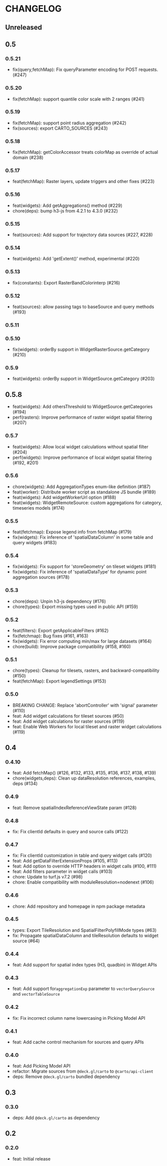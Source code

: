# CHANGELOG

## Unreleased

## 0.5

### 0.5.21

- fix(query,fetchMap): Fix queryParameter encoding for POST requests. (#247)

### 0.5.20

- fix(fetchMap): support quantile color scale with 2 ranges (#241)

### 0.5.19

- fix(fetchMap): support point radius aggregation (#242)
- fix(sources): export CARTO_SOURCES (#243)

### 0.5.18

- fix(fetchMap): getColorAccessor treats colorMap as override of actual domain (#238)

### 0.5.17

- feat(fetchMap): Raster layers, update triggers and other fixes (#223)

### 0.5.16

- feat(widgets): Add getAggregations() method (#229)
- chore(deps): bump h3-js from 4.2.1 to 4.3.0 (#232)

### 0.5.15

- feat(sources): Add support for trajectory data sources (#227, #228)

### 0.5.14

- feat(widgets): Add 'getExtent()' method, experimental (#220)

### 0.5.13

- fix(constants): Export RasterBandColorinterp (#216)

### 0.5.12

- feat(sources): allow passing tags to baseSource and query methods (#193)

### 0.5.11

### 0.5.10

- fix(widgets): orderBy support in WidgetRasterSource.getCategory (#210)

### 0.5.9

- feat(widgets): orderBy support in WidgetSource.getCategory (#203)

## 0.5.8

- feat(widgets): Add othersThreshold to WidgetSource.getCategories (#194)
- perf(rasters): Improve performance of raster widget spatial filtering (#207)

### 0.5.7

- feat(widgets): Allow local widget calculations without spatial filter (#204)
- perf(widgets): Improve performance of local widget spatial filtering (#192, #201)

### 0.5.6

- chore(widgets): Add AggregationTypes enum-like definition (#187)
- feat(worker): Distribute worker script as standalone JS bundle (#189)
- feat(widgets): Add widgetWorkerUrl option (#188)
- feat(widgets): WidgetRemoteSource: custom aggregations for category, timeseries models (#174)

### 0.5.5

- feat(fetchmap): Expose legend info from fetchMap (#179)
- fix(widgets): Fix inference of 'spatialDataColumn' in some table and query widgets (#183)

### 0.5.4

- fix(widgets): Fix support for 'storeGeometry' on tileset widgets (#181)
- fix(widgets): Fix inference of 'spatialDataType' for dynamic point aggregation sources (#178)

### 0.5.3

- chore(deps): Unpin h3-js dependency (#176)
- chore(types): Export missing types used in public API (#159)

### 0.5.2

- feat(filters): Export getApplicableFilters (#162)
- fix(fetchmap): Bug fixes (#161, #163)
- fix(widgets): Fix error computing min/max for large datasets (#164)
- chore(build): Improve package compatibility (#158, #160)

### 0.5.1

- chore(types): Cleanup for tilesets, rasters, and backward-compatibility (#150)
- feat(fetchMap): Export legendSettings (#153)

### 0.5.0

- BREAKING CHANGE: Replace 'abortController' with 'signal' parameter (#110)
- feat: Add widget calculations for tileset sources (#50)
- feat: Add widget calculations for raster sources (#119)
- feat: Enable Web Workers for local tileset and raster widget calculations (#119)

## 0.4

### 0.4.10

- feat: Add fetchMap() (#126, #132, #133, #135, #136, #137, #138, #139)
- chore(widgets,deps): Clean up dataResolution references, examples, deps (#134)

### 0.4.9

- feat: Remove spatialIndexReferenceViewState param (#128)

### 0.4.8

- fix: Fix clientId defaults in query and source calls (#122)

### 0.4.7

- fix: Fix clientId customization in table and query widget calls (#120)
- feat: Add getDataFilterExtensionProps (#105, #113)
- feat: Add option to override HTTP headers in widget calls (#100, #111)
- feat: Add filters parameter in widget calls (#103)
- chore: Update to turf.js v7.2 (#98)
- chore: Enable compatibility with moduleResolution=nodenext (#106)

### 0.4.6

- chore: Add repository and homepage in npm package metadata

### 0.4.5

- types: Export TileResolution and SpatialFilterPolyfillMode types (#63)
- fix: Propagate spatialDataColumn and tileResolution defaults to widget source (#64)

### 0.4.4

- feat: Add support for spatial index types (H3, quadbin) in Widget APIs

### 0.4.3

- feat: Add support for`aggregationExp` parameter to `vectorQuerySource` and `vectorTableSource`

### 0.4.2

- fix: Fix incorrect column name lowercasing in Picking Model API

### 0.4.1

- feat: Add cache control mechanism for sources and query APIs

### 0.4.0

- feat: Add Picking Model API
- refactor: Migrate sources from `@deck.gl/carto` to `@carto/api-client`
- deps: Remove `@deck.gl/carto` bundled dependency

## 0.3

### 0.3.0

- deps: Add `@deck.gl/carto` as dependency

## 0.2

### 0.2.0

- feat: Initial release
